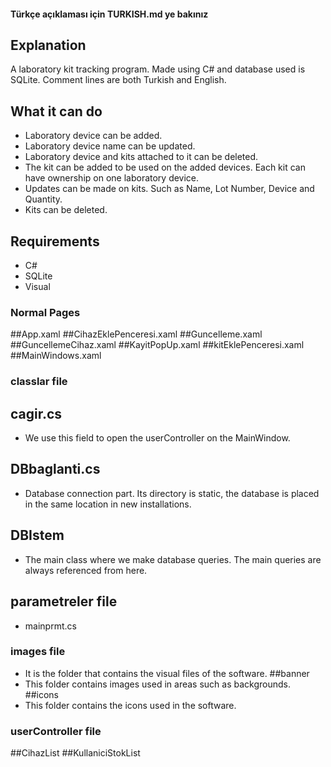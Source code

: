 #### Türkçe açıklaması için TURKISH.md ye bakınız
## Explanation
A laboratory kit tracking program. Made using C# and database used is SQLite. Comment lines are both Turkish and English.

## What it can do
- Laboratory device can be added.
- Laboratory device name can be updated.
- Laboratory device and kits attached to it can be deleted.
- The kit can be added to be used on the added devices. Each kit can have ownership on one laboratory device.
- Updates can be made on kits. Such as Name, Lot Number, Device and Quantity.
- Kits can be deleted.

## Requirements
- C#
- SQLite
- Visual 

### Normal Pages
##App.xaml
##CihazEklePenceresi.xaml
##Guncelleme.xaml
##GuncellemeCihaz.xaml
##KayitPopUp.xaml
##kitEklePenceresi.xaml
##MainWindows.xaml


### classlar file
## cagir.cs
- We use this field to open the userController on the MainWindow.
## DBbaglanti.cs 
- Database connection part. Its directory is static, the database is placed in the same location in new installations.
## DBIstem
- The main class where we make database queries. The main queries are always referenced from here.

## parametreler file
- mainprmt.cs
### images file
- It is the folder that contains the visual files of the software.
##banner
- This folder contains images used in areas such as backgrounds.
##icons
- This folder contains the icons used in the software.

### userController file
##CihazList
##KullaniciStokList

